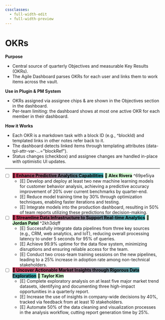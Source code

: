 ```yaml
---
cssclasses:
  - full-width-edit
  - full-width-preview
---
```

# OKRs

**Purpose**
- Central source of quarterly Objectives and measurable Key Results (OKRs).
- The Agile Dashboard parses OKRs for each user and links them to work items across the vault.

**Use in Plugin & PM System**
- OKRs assigned via assignee chips & are shown in the Objectives section in the dashboard.
- Per-team limiting: the dashboard shows at most one active OKR for each member in their dashboard.

**How it Works**
- Each OKR is a markdown task with a block ID (e.g., ^blockId) and templated links in other notes refer back to it.
- The dashboard detects linked items through templating attributes (data-tpl-attr-var-...="blockRef").
- Status changes (checkbox) and assignee changes are handled in-place with optimistic UI updates.
___

- [ ] <span data-template-wrapper="tpl-6vqzncfmggjcbto" data-template-key="agile.okr" data-order-tag="artifact-item-type"><mark style="background: linear-gradient(to left, #38ADAE, #CD395A);"><strong>🎯 <span data-tpl-var="title">Enhance Predictive Analytics Capabilities</span></strong></mark></span> <span data-template-wrapper="tpl-rpa8qkpmggjcncj" data-template-key="members.assignee" data-order-tag="assignment" data-assignment-state="active" data-member-slug="alex-rivera-58h2bf" data-member-type="teamMember" data-assign-type="assignee"><mark style="background: #BBFABBA6; color: #000000;"><strong>👋 Alex Rivera</strong></mark></span> ^69pe5iya
	- [E] Develop and deploy at least two new machine learning models for customer behavior analysis, achieving a predictive accuracy improvement of 20% over current benchmarks by quarter-end.
	- [E] Reduce model training time by 30% through optimization techniques, enabling faster iterations and testing.
	- [E] Integrate models into the production dashboard, resulting in 50% of team reports utilizing these predictions for decision-making.
- [ ] <span data-template-wrapper="tpl-d458qagmggjd4cs" data-template-key="agile.okr" data-order-tag="artifact-item-type"><mark style="background: linear-gradient(to left, #38ADAE, #CD395A);"><strong>🎯 <span data-tpl-var="title">Streamline Data Infrastructure to Support Real-time Analytics</span></strong></mark></span> <span data-template-wrapper="tpl-92lpc8bmggjdd92" data-template-key="members.assignee" data-order-tag="assignment" data-assignment-state="active" data-member-slug="jordan-patel-97c96r" data-member-type="teamMember" data-assign-type="assignee"><mark style="background: #BBFABBA6; color: #000000;"><strong>👋 Jordan Patel</strong></mark></span> ^2kh3dqff
	- [E] Successfully integrate data pipelines from three key sources (e.g., CRM, web analytics, and IoT), reducing overall processing latency to under 5 seconds for 95% of queries.
	- [E] Achieve 99.9% uptime for the data flow system, minimizing disruptions and ensuring reliable access for the team.
	- [E] Conduct two cross-team training sessions on the new pipelines, leading to a 25% increase in adoption rate among non-technical stakeholders.
- [ ] <span data-template-wrapper="tpl-m9shfahmggjdv0w" data-template-key="agile.okr" data-order-tag="artifact-item-type"><mark style="background: linear-gradient(to left, #38ADAE, #CD395A);"><strong>🎯 <span data-tpl-var="title">Uncover Actionable Market Insights through Rigorous Data Exploration</span></strong></mark></span> <span data-template-wrapper="tpl-inasob6mggje37z" data-template-key="members.assignee" data-order-tag="assignment" data-assignment-state="active" data-member-slug="taylor-kim-8sj62i" data-member-type="teamMember" data-assign-type="assignee"><mark style="background: #BBFABBA6; color: #000000;"><strong>👋 Taylor Kim</strong></mark></span> 
	- [E] Complete exploratory analysis on at least five major market trend datasets, identifying and documenting three high-impact opportunities in a quarterly report.
	- [E] Increase the use of insights in company-wide decisions by 40%, tracked via feedback from at least 10 stakeholders.
	- [E] Automate 50% of the data cleaning and visualization processes in the analysis workflow, cutting report generation time by 25%.